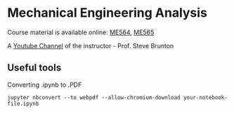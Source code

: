 # Mechanical Engineering Analysis 

Course material is available online: [ME564](http://faculty.washington.edu/sbrunton/me564/), [ME565](https://faculty.washington.edu/sbrunton/me565/)

A [Youtube Channel](https://www.youtube.com/@Eigensteve) of the instructor - Prof. Steve Brunton 

## Useful tools 

Converting .ipynb to .PDF

`jupyter nbconvert --to webpdf --allow-chromium-download your-notebook-file.ipynb`
